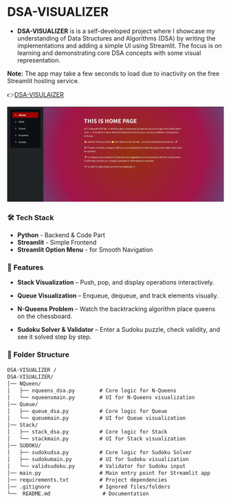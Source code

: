 # DSA-VISUALIZER
- **DSA-VISUALIZER** is is a self-developed project where I showcase my understanding of Data Structures and Algorithms (DSA) by writing the implementations and adding a simple UI using Streamlit. The focus is on learning and demonstrating core DSA concepts with some visual representation.
  
**Note:** The app may take a few seconds to load due to inactivity on the free Streamlit hosting service.
  
👉[DSA-VISULAIZER](https://dsa-visualizer-cmsy8ym4xzzjs8nnmel4jh.streamlit.app/)   

![project photo](https://github.com/DEEPAK-RAMGIRI/DSA-VISUALIZER/blob/main/page.png)

### 🛠️ Tech Stack
- **Python** -  Backend & Code Part
- **Streamlit** - Simple Frontend
- **Streamlit Option Menu** - for Smooth Navigation


### 📱 Features

 - **Stack Visualization** – Push, pop, and display operations interactively.

 - **Queue Visualization** – Enqueue, dequeue, and track elements visually.

 - **N-Queens Problem** – Watch the backtracking algorithm place queens on the chessboard.

 -  **Sudoku Solver & Validator** – Enter a Sudoku puzzle, check validity, and see it solved step by step.

### 📂 Folder Structure

```plaintext
DSA-VISUALIZER /
DSA-VISUALIZER/
│── NQueen/
│   ├── nqueens_dsa.py        # Core logic for N-Queens
│   └── nqueensmain.py        # UI for N-Queens visualization
│── Queue/
│   ├── queue_dsa.py          # Core logic for Queue
│   └── queuemain.py          # UI for Queue visualization
│── Stack/
│   ├── stack_dsa.py          # Core logic for Stack
│   └── stackmain.py          # UI for Stack visualization
│── SUDOKU/
│   ├── sudokudsa.py          # Core logic for Sudoku Solver
│   ├── sudokumain.py         # UI for Sudoku visualization
│   └── validsudoku.py        # Validator for Sudoku input
│── main.py                   # Main entry point for Streamlit app
│── requirements.txt          # Project dependencies
│── .gitignore                # Ignored files/folders
└──  README.md                 # Documentation

```

